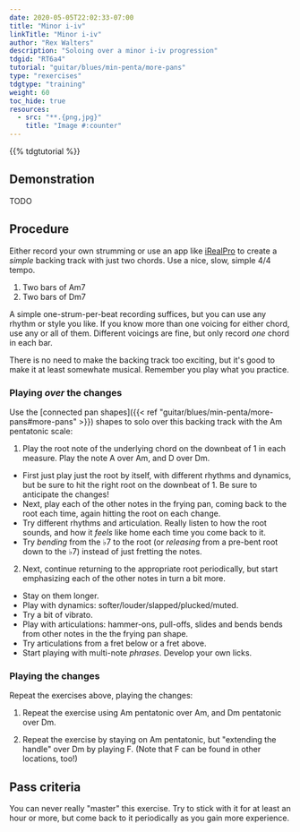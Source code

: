 ```yaml
---
date: 2020-05-05T22:02:33-07:00
title: "Minor i-iv"
linkTitle: "Minor i-iv"
author: "Rex Walters"
description: "Soloing over a minor i-iv progression"
tdgid: "RT6a4"
tutorial: "guitar/blues/min-penta/more-pans"
type: "rexercises"
tdgtype: "training"
weight: 60
toc_hide: true
resources:
  - src: "**.{png,jpg}"
    title: "Image #:counter"
---
```


{{% tdgtutorial %}}

## Demonstration

TODO

## Procedure

Either record your own strumming or use an app like
[iRealPro](https://irealpro.com) to create a _simple_ backing track with just
two chords. Use a nice, slow, simple 4/4 tempo.

1. Two bars of Am7
2. Two bars of Dm7

A simple one-strum-per-beat recording suffices, but you can use any rhythm or
style you like. If you know more than one voicing for either chord, use any or all of
them. Different voicings are fine, but only record *one* chord in each bar.

There is no need to make the backing track too exciting, but it's good to make
it at least somewhate musical. Remember you play what you practice.

### Playing _over_ the changes

Use the [connected pan shapes]({{< ref
"guitar/blues/min-penta/more-pans#more-pans" >}}) shapes to solo over this
backing track with the Am pentatonic scale:

1. Play the root note of the underlying chord on the downbeat of 1 in each
   measure. Play the note A over Am, and D over Dm.

  * First just play just the root by itself, with different rhythms and
    dynamics, but be sure to hit the right root on the downbeat of 1. Be sure to
    anticipate the changes!
  * Next, play each of the other notes in the frying pan, coming back to the
    root each time, again hitting the root on each change. 
  * Try different rhythms and articulation. Really listen to how the root
    sounds, and how it *feels* like home each time you come back to it.
  * Try *bending* from the &flat;7 to the root (or *releasing* from a pre-bent root down to
    the &flat;7) instead of just fretting the notes.

2. Next, continue returning to the appropriate root periodically, but start emphasizing each of the
   other notes in turn a bit more.

  * Stay on them longer.
  * Play with dynamics: softer/louder/slapped/plucked/muted.
  * Try a bit of vibrato.
  * Play with articulations: hammer-ons, pull-offs, slides and bends bends from other notes in the the frying pan shape.
  * Try articulations from a fret below or a fret above.
  * Start playing with multi-note *phrases*. Develop your own licks.


### Playing the changes

Repeat the exercises above, playing the changes:

1. Repeat the exercise using Am pentatonic over Am, and Dm pentatonic over Dm.

2. Repeat the exercise by staying on Am pentatonic, but "extending the handle"
   over Dm by playing F. (Note that F can be found in other locations, too!)

## Pass criteria

You can never really "master" this exercise. Try to stick with it for at least
an hour or more, but come back to it periodically as you gain more experience.

